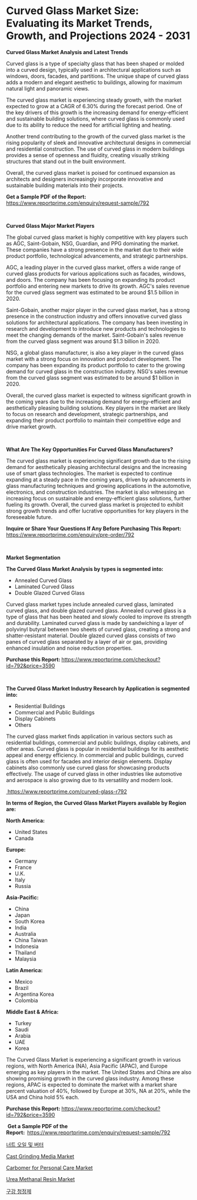 <p><h1>Curved Glass Market Size: Evaluating its Market Trends, Growth, and Projections 2024 - 2031</h1></p><p><strong>Curved Glass Market Analysis and Latest Trends</strong></p>
<p><p>Curved glass is a type of specialty glass that has been shaped or molded into a curved design, typically used in architectural applications such as windows, doors, facades, and partitions. The unique shape of curved glass adds a modern and elegant aesthetic to buildings, allowing for maximum natural light and panoramic views.</p><p>The curved glass market is experiencing steady growth, with the market expected to grow at a CAGR of 6.30% during the forecast period. One of the key drivers of this growth is the increasing demand for energy-efficient and sustainable building solutions, where curved glass is commonly used due to its ability to reduce the need for artificial lighting and heating.</p><p>Another trend contributing to the growth of the curved glass market is the rising popularity of sleek and innovative architectural designs in commercial and residential construction. The use of curved glass in modern buildings provides a sense of openness and fluidity, creating visually striking structures that stand out in the built environment.</p><p>Overall, the curved glass market is poised for continued expansion as architects and designers increasingly incorporate innovative and sustainable building materials into their projects.</p></p>
<p><strong>Get a Sample PDF of the Report:&nbsp;</strong> <a href="https://www.reportprime.com/enquiry/request-sample/792">https://www.reportprime.com/enquiry/request-sample/792</a></p>
<p>&nbsp;</p>
<p><strong>Curved Glass Major Market Players</strong></p>
<p><p>The global curved glass market is highly competitive with key players such as AGC, Saint-Gobain, NSG, Guardian, and PPG dominating the market. These companies have a strong presence in the market due to their wide product portfolio, technological advancements, and strategic partnerships.</p><p>AGC, a leading player in the curved glass market, offers a wide range of curved glass products for various applications such as facades, windows, and doors. The company has been focusing on expanding its product portfolio and entering new markets to drive its growth. AGC's sales revenue for the curved glass segment was estimated to be around $1.5 billion in 2020.</p><p>Saint-Gobain, another major player in the curved glass market, has a strong presence in the construction industry and offers innovative curved glass solutions for architectural applications. The company has been investing in research and development to introduce new products and technologies to meet the changing demands of the market. Saint-Gobain's sales revenue from the curved glass segment was around $1.3 billion in 2020.</p><p>NSG, a global glass manufacturer, is also a key player in the curved glass market with a strong focus on innovation and product development. The company has been expanding its product portfolio to cater to the growing demand for curved glass in the construction industry. NSG's sales revenue from the curved glass segment was estimated to be around $1 billion in 2020.</p><p>Overall, the curved glass market is expected to witness significant growth in the coming years due to the increasing demand for energy-efficient and aesthetically pleasing building solutions. Key players in the market are likely to focus on research and development, strategic partnerships, and expanding their product portfolio to maintain their competitive edge and drive market growth.</p></p>
<p>&nbsp;</p>
<p><strong>What Are The Key Opportunities For Curved Glass Manufacturers?</strong></p>
<p><p>The curved glass market is experiencing significant growth due to the rising demand for aesthetically pleasing architectural designs and the increasing use of smart glass technologies. The market is expected to continue expanding at a steady pace in the coming years, driven by advancements in glass manufacturing techniques and growing applications in the automotive, electronics, and construction industries. The market is also witnessing an increasing focus on sustainable and energy-efficient glass solutions, further fueling its growth. Overall, the curved glass market is projected to exhibit strong growth trends and offer lucrative opportunities for key players in the foreseeable future.</p></p>
<p><strong>Inquire or Share Your Questions If Any Before Purchasing This Report:</strong> <a href="https://www.reportprime.com/enquiry/pre-order/792">https://www.reportprime.com/enquiry/pre-order/792</a></p>
<p>&nbsp;</p>
<p><strong>Market Segmentation</strong></p>
<p><strong>The Curved Glass Market Analysis by types is segmented into:</strong></p>
<p><ul><li>Annealed Curved Glass</li><li>Laminated Curved Glass</li><li>Double Glazed Curved Glass</li></ul></p>
<p><p>Curved glass market types include annealed curved glass, laminated curved glass, and double glazed curved glass. Annealed curved glass is a type of glass that has been heated and slowly cooled to improve its strength and durability. Laminated curved glass is made by sandwiching a layer of polyvinyl butyral between two sheets of curved glass, creating a strong and shatter-resistant material. Double glazed curved glass consists of two panes of curved glass separated by a layer of air or gas, providing enhanced insulation and noise reduction properties.</p></p>
<p><strong>Purchase this Report:&nbsp;</strong><a href="https://www.reportprime.com/checkout?id=792&price=3590">https://www.reportprime.com/checkout?id=792&price=3590</a></p>
<p>&nbsp;</p>
<p><strong>The Curved Glass Market Industry Research by Application is segmented into:</strong></p>
<p><ul><li>Residential Buildings</li><li>Commercial and Public Buildings</li><li>Display Cabinets</li><li>Others</li></ul></p>
<p><p>The curved glass market finds application in various sectors such as residential buildings, commercial and public buildings, display cabinets, and other areas. Curved glass is popular in residential buildings for its aesthetic appeal and energy efficiency. In commercial and public buildings, curved glass is often used for facades and interior design elements. Display cabinets also commonly use curved glass for showcasing products effectively. The usage of curved glass in other industries like automotive and aerospace is also growing due to its versatility and modern look.</p></p>
<p><a href="https://www.reportprime.com/curved-glass-r792">&nbsp;https://www.reportprime.com/curved-glass-r792</a></p>
<p><strong>In terms of Region, the Curved Glass Market Players available by Region are:</strong></p>
<p>
    <p> <strong> North America: </strong>
        <ul>
            <li>United States</li>
            <li>Canada</li>
        </ul>
        </p> 
    <p> <strong> Europe: </strong>
        <ul>
            <li>Germany</li>
            <li>France</li>
            <li>U.K.</li>
            <li>Italy</li>
            <li>Russia</li>
        </ul>
        </p> 
    <p> <strong> Asia-Pacific: </strong>
        <ul>
            <li>China</li>
            <li>Japan</li>
            <li>South Korea</li>
            <li>India</li>
            <li>Australia</li>
            <li>China Taiwan</li>
            <li>Indonesia</li>
            <li>Thailand</li>
            <li>Malaysia</li>
        </ul>
        </p> 
    <p> <strong> Latin America: </strong>
        <ul>
            <li>Mexico</li>
            <li>Brazil</li>
            <li>Argentina Korea</li>
            <li>Colombia</li>
        </ul>
        </p> 
    <p> <strong> Middle East & Africa: </strong>
        <ul>
            <li>Turkey</li>
            <li>Saudi</li>
            <li>Arabia</li>
            <li>UAE</li>
            <li>Korea</li>
        </ul>
    </p>
    </p>
<p><p>The Curved Glass Market is experiencing a significant growth in various regions, with North America (NA), Asia Pacific (APAC), and Europe emerging as key players in the market. The United States and China are also showing promising growth in the curved glass industry. Among these regions, APAC is expected to dominate the market with a market share percent valuation of 40%, followed by Europe at 30%, NA at 20%, while the USA and China hold 5% each.</p></p>
<p><strong>Purchase this Report: </strong><a href="https://www.reportprime.com/checkout?id=792&price=3590">https://www.reportprime.com/checkout?id=792&price=3590</a></p>
<p>&nbsp;<strong>Get a Sample PDF of the Report:&nbsp;&nbsp;</strong><a href="https://www.reportprime.com/enquiry/request-sample/792">https://www.reportprime.com/enquiry/request-sample/792</a></p>
<p><strong></strong></p>
<p><p><a href="https://medium.com/@boydsmitham726/%EC%8B%9D%EC%9A%A9-%EC%98%A4%EC%9D%BC%EA%B3%BC-%EB%B2%84%ED%84%B0-%EC%8B%9C%EC%9E%A5-%EC%98%88%EC%B8%A1-%EC%8B%9C%EC%9E%A5-%EB%8F%99%ED%96%A5-%EB%B0%8F-%EC%98%81%ED%96%A5-%EB%B6%84%EC%84%9D-2024-2031-75c3abe72d72">너트 오일 및 버터</a></p><p><a href="https://github.com/Krish2023na/Market-Research-Report-List-5/blob/main/cast-grinding-media-market.md">Cast Grinding Media Market</a></p><p><a href="https://github.com/RickHolmes3/Market-Research-Report-List-5/blob/main/carbomer-for-personal-care-market.md">Carbomer for Personal Care Market</a></p><p><a href="https://medium.com/@gabrieluffman5656/global-urea-methanal-resin-market-size-and-market-trends-analysis-by-regional-outlook-competitive-ef4cf1c84370">Urea Methanal Resin Market</a></p><p><a href="https://medium.com/@boydsmitham726/%EA%B8%80%EB%A1%9C%EB%B2%8C-%EC%9E%85%EA%B0%80%EC%8B%AC-%EC%8B%9C%EC%9E%A5%EC%9D%98-%EC%A2%85%ED%95%A9%EC%A0%81%EC%9D%B8-%EB%B6%84%EC%84%9D-%EC%84%B1%EC%9E%A5-%EC%B6%94%EC%84%B8-%EB%B0%8F-%EC%8B%9C%EC%9E%A5-%EC%98%88%EC%B8%A1-2024-2031-a62a3e50bccc">구강 청정제</a></p></p>